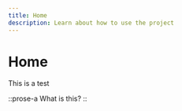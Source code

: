 ```yaml
---
title: Home
description: Learn about how to use the project
---
```


# Home

This is a test

::prose-a
What is this?
::

